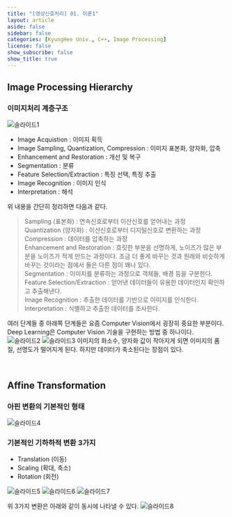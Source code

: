 ```yaml
---
title: "[영상신호처리] 01. 이론1"
layout: article
aside: false
sidebar: false
categories: [KyungHee Univ., C++, Image Processing]
license: false
show_subscribe: false
show_title: true
---
```


## Image Processing Hierarchy

### 이미지처리 계층구조

![슬라이드1](https://user-images.githubusercontent.com/79047370/112281527-7be74000-8cc9-11eb-8e2e-49e22314347e.JPG)

- Image Acquistion : 이미지 획득
- Image Sampling, Quantization, Compression : 이미지 표본화, 양자화, 압축
- Enhancement and Restoration : 개선 및 복구
- Segmentation : 분류
- Feature Selection/Extraction : 특징 선택, 특징 추출
- Image Recognition : 이미지 인식
- Interpretation : 해석

위 내용을 간단히 정리하면 다음과 같다.

> Sampling (표본화) : 연속신호로부터 이산신호를 얻어내는 과정<br>
 Quantization (양자화) : 이산신호로부터 디지털신호로 변환하는 과정<br>
 Compression : 데이터를 압축하는 과정<br>
 Enhancement and Restoration : 흐릿한 부분을 선명하게, 노이즈가 많은 부분을 노이즈가 적게 만드는 과정이다. 조금 더 좋게 바꾸는 것과 원래와 비슷하게 바꾸는 것이라는 점에서 둘은 다른 점이 꽤나 있다.<br>
 Segmentation : 이미지를 분류하는 과정으로 객체들, 배경 등을 구분한다.<br>
 Feature Selection/Extraction : 얻어낸 데이터들이 유용한 데이터인지 확인하고 추출해낸다.<br>
 Image Recognition : 추출한 데이터를 기반으로 이미지를 인식한다.
 Interpretation : 식별하고 추출한 데이터를 조사한다.

여러 단계들 중 아래쪽 단계들은 요즘 Computer Vision에서 굉장히 중요한 부분이다. Deep Learning은 Computer Vision 기술을 구현하는 방법 중 하나이다.
![슬라이드2](https://user-images.githubusercontent.com/79047370/112281838-d8e2f600-8cc9-11eb-858f-4c84471728e6.JPG)
![슬라이드3](https://user-images.githubusercontent.com/79047370/112282018-09c32b00-8cca-11eb-9941-4767cca5d73a.JPG)
이미지의 화소수, 양자화 값이 작아지게 되면 이미지의 품질, 선명도가 떨어지게 된다. 하지만 데이터가 축소된다는 장점이 있다.

<br>

## Affine Transformation

### 아핀 변환의 기본적인 형태

![슬라이드4](https://user-images.githubusercontent.com/79047370/112282374-67577780-8cca-11eb-9f5a-ffd6e2972063.JPG)

### 기본적인 기하하적 변환 3가지

- Translation (이동)
- Scaling (확대, 축소)
- Rotation (회전)

![슬라이드5](https://user-images.githubusercontent.com/79047370/112282379-67f00e00-8cca-11eb-9ffa-ea7a22c45840.JPG)
![슬라이드6](https://user-images.githubusercontent.com/79047370/112282380-6888a480-8cca-11eb-8945-1efed5eba669.JPG)
![슬라이드7](https://user-images.githubusercontent.com/79047370/112282381-69213b00-8cca-11eb-8c0c-41d16805304d.JPG)

위 3가지 변환은 아래와 같이 동시에 나타낼 수 있다.
![슬라이드8](https://user-images.githubusercontent.com/79047370/112282384-69213b00-8cca-11eb-99da-56b64516caf6.JPG)
